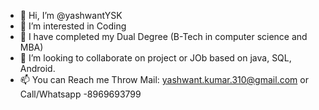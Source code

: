 - 👋 Hi, I’m @yashwantYSK
- 👀 I’m interested in Coding
- 🌱 I have completed my Dual Degree (B-Tech in computer science and MBA)
- 💞️ I’m looking to collaborate on project or JOb based on java, SQL, Android.
- 📫 You can Reach me Throw Mail: yashwant.kumar.310@gmail.com or Call/Whatsapp -8969693799

<!---
yashwantYSK/yashwantYSK is a ✨ special ✨ repository because its `README.md` (this file) appears on your GitHub profile.
You can click the Preview link to take a look at your changes.
--->
